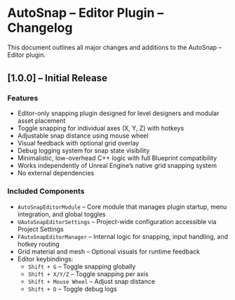 # AutoSnap – Editor Plugin – Changelog

This document outlines all major changes and additions to the AutoSnap – Editor plugin.

<div style="margin-top: 2rem;"></div>

## [1.0.0] – Initial Release

### Features

- Editor-only snapping plugin designed for level designers and modular asset placement
- Toggle snapping for individual axes (X, Y, Z) with hotkeys
- Adjustable snap distance using mouse wheel
- Visual feedback with optional grid overlay
- Debug logging system for snap state visibility
- Minimalistic, low-overhead C++ logic with full Blueprint compatibility
- Works independently of Unreal Engine’s native grid snapping system
- No external dependencies

### Included Components

- `AutoSnapEditorModule` – Core module that manages plugin startup, menu integration, and global toggles
- `UAutoSnapEditorSettings` – Project-wide configuration accessible via Project Settings
- `FAutoSnapEditorManager` – Internal logic for snapping, input handling, and hotkey routing
- Grid material and mesh – Optional visuals for runtime feedback
- Editor keybindings:
  - `Shift + G` – Toggle snapping globally
  - `Shift + X/Y/Z` – Toggle snapping per axis
  - `Shift + Mouse Wheel` – Adjust snap distance
  - `Shift + D` – Toggle debug logs
